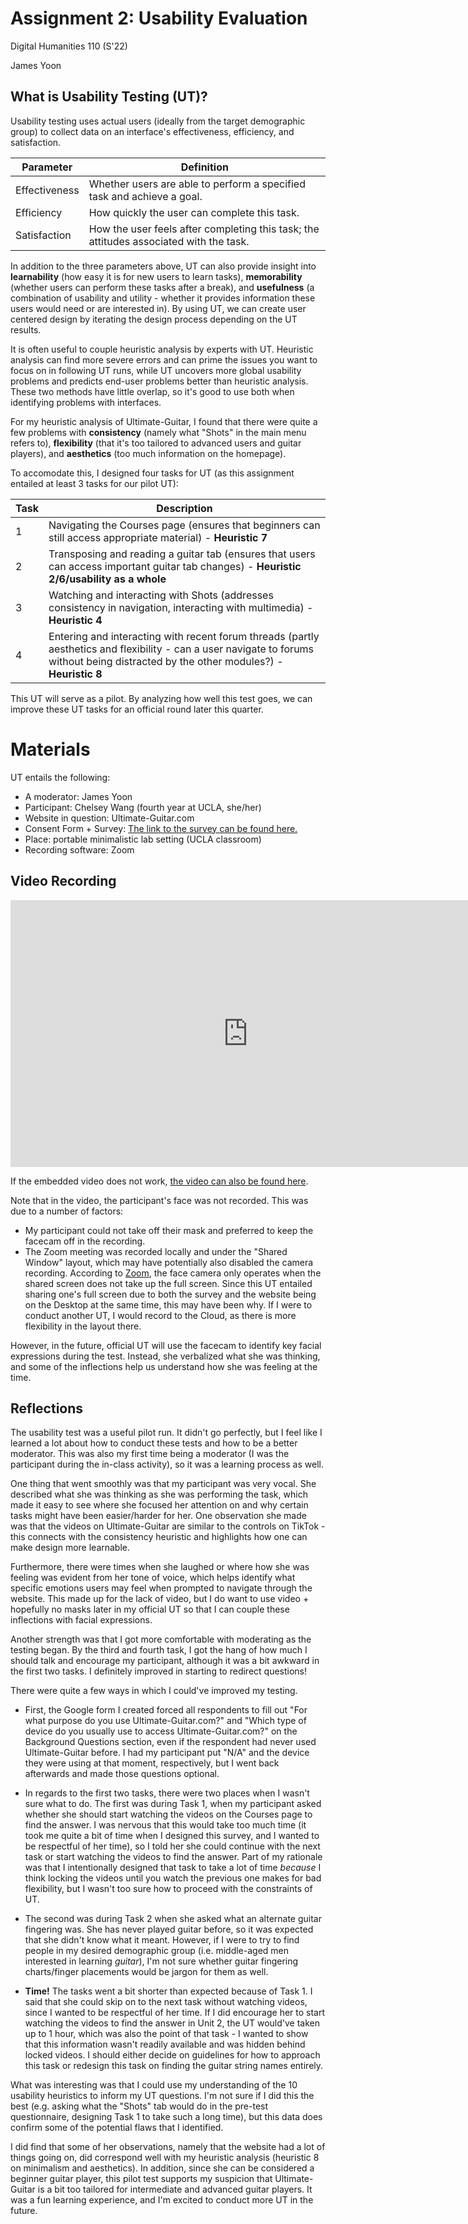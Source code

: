 # Assignment 2: Usability Evaluation

Digital Humanities 110 (S'22)

James Yoon



## What is Usability Testing (UT)?

Usability testing uses actual users (ideally from the target demographic group) to collect data on an interface's effectiveness, efficiency, and satisfaction.

| Parameter      | Definition |
| ----------- | ----------- |
| Effectiveness      | Whether users are able to perform a specified task and achieve a goal.       |
| Efficiency   | How quickly the user can complete this task.        |
| Satisfaction   | How the user feels after completing this task; the attitudes associated with the task.        |

In addition to the three parameters above, UT can also provide insight into **learnability** (how easy it is for new users to learn tasks), **memorability** (whether users can perform these tasks after a break), and **usefulness** (a combination of usability and utility - whether it provides information these users would need or are interested in). By using UT, we can create user centered design by iterating the design process depending on the UT results. 

It is often useful to couple heuristic analysis by experts with UT. Heuristic analysis can find more severe errors and can prime the issues you want to focus on in following UT runs, while UT uncovers more global usability problems and predicts end-user problems better than heuristic analysis. These two methods have little overlap, so it's good to use both when identifying problems with interfaces.

For my heuristic analysis of Ultimate-Guitar, I found that there were quite a few problems with **consistency** (namely what "Shots" in the main menu refers to), **flexibility** (that it's too tailored to advanced users and guitar players), and **aesthetics** (too much information on the homepage). 

To accomodate this, I designed four tasks for UT (as this assignment entailed at least 3 tasks for our pilot UT): 

| Task      | Description |
| ----------- | ----------- |
| 1      | Navigating the Courses page (ensures that beginners can still access appropriate material) - **Heuristic 7**       |
| 2   | Transposing and reading a guitar tab (ensures that users can access important guitar tab changes) - **Heuristic 2/6/usability as a whole** |
| 3   | Watching and interacting with Shots (addresses consistency in navigation, interacting with multimedia) - **Heuristic 4**   |
| 4   | Entering and interacting with recent forum threads (partly aesthetics and flexibility - can a user navigate to forums without being distracted by the other modules?) - **Heuristic 8** |


This UT will serve as a pilot. By analyzing how well this test goes, we can improve these UT tasks for an official round later this quarter.

# Materials

UT entails the following:

- A moderator: James Yoon
- Participant: Chelsey Wang (fourth year at UCLA, she/her)
- Website in question: Ultimate-Guitar.com
- Consent Form + Survey: [The link to the survey can be found here.](https://forms.gle/CzKvjCVuCQqvn1zn7)
- Place: portable minimalistic lab setting (UCLA classroom)
- Recording software: Zoom

## Video Recording

<iframe width="760" height="427" src="https://www.youtube.com/embed/BZpGUiXzvVM" title="YouTube video player" frameborder="0" allow="accelerometer; autoplay; clipboard-write; encrypted-media; gyroscope; picture-in-picture" allowfullscreen></iframe>

If the embedded video does not work, [the video can also be found here](https://www.youtube.com/watch?v=BZpGUiXzvVM).

Note that in the video, the participant's face was not recorded. This was due to a number of factors:

- My participant could not take off their mask and preferred to keep the facecam off in the recording.
- The Zoom meeting was recorded locally and under the "Shared Window" layout, which may have potentially also disabled the camera recording. According to [Zoom](https://support.zoom.us/hc/en-us/articles/360025561091-Recording-layouts), the face camera only operates when the shared screen does not take up the full screen. Since this UT entailed sharing one's full screen due to both the survey and the website being on the Desktop at the same time, this may have been why. If I were to conduct another UT, I would record to the Cloud, as there is more flexibility in the layout there.

However, in the future, official UT will use the facecam to identify key facial expressions during the test. Instead, she verbalized what she was thinking, and some of the inflections help us understand how she was feeling at the time.

## Reflections

The usability test was a useful pilot run. It didn't go perfectly, but I feel like I learned a lot about how to conduct these tests and how to be a better moderator. This was also my first time being a moderator (I was the participant during the in-class activity), so it was a learning process as well.

One thing that went smoothly was that my participant was very vocal. She described what she was thinking as she was performing the task, which made it easy to see where she focused her attention on and why certain tasks might have been easier/harder for her. One observation she made was that the videos on Ultimate-Guitar are similar to the controls on TikTok - this connects with the consistency heuristic and highlights how one can make design more learnable. 

Furthermore, there were times when she laughed or where how she was feeling was evident from her tone of voice, which helps identify what specific emotions users may feel when prompted to navigate through the website. This made up for the lack of video, but I do want to use video + hopefully no masks later in my official UT so that I can couple these inflections with facial expressions.

Another strength was that I got more comfortable with moderating as the testing began. By the third and fourth task, I got the hang of how much I should talk and encourage my participant, although it was a bit awkward in the first two tasks. I definitely improved in starting to redirect questions!

There were quite a few ways in which I could've improved my testing.

- First, the Google form I created forced all respondents to fill out "For what purpose do you use Ultimate-Guitar.com?" and "Which type of device do you usually use to access Ultimate-Guitar.com?" on the Background Questions section, even if the respondent had never used Ultimate-Guitar before. I had my participant put "N/A" and the device they were using at that moment, respectively, but I went back afterwards and made those questions optional. 


- In regards to the first two tasks, there were two places when I wasn't sure what to do. The first was during Task 1, when my participant asked whether she should start watching the videos on the Courses page to find the answer. I was nervous that this would take too much time (it took me quite a bit of time when I designed this survey, and I wanted to be respectful of her time), so I told her she could continue with the next task or start watching the videos to find the answer. Part of my rationale was that I intentionally designed that task to take a lot of time *because* I think locking the videos until you watch the previous one makes for bad flexibility, but I wasn't too sure how to proceed with the constraints of UT.

- The second was during Task 2 when she asked what an alternate guitar fingering was. She has never played guitar before, so it was expected that she didn't know what it meant. However, if I were to try to find people in my desired demographic group (i.e. middle-aged men interested in learning *guitar*), I'm not sure whether guitar fingering charts/finger placements would be jargon for them as well. 

- **Time!** The tasks went a bit shorter than expected because of Task 1. I said that she could skip on to the next task without watching videos, since I wanted to be respectful of her time. If I did encourage her to start watching the videos to find the answer in Unit 2, the UT would've taken up to 1 hour, which was also the point of that task - I wanted to show that this information wasn't readily available and was hidden behind locked videos. I should either decide on guidelines for how to approach this task or redesign this task on finding the guitar string names entirely.

What was interesting was that I could use my understanding of the 10 usability heuristics to inform my UT questions. I'm not sure if I did this the best (e.g. asking what the "Shots" tab would do in the pre-test questionnaire, designing Task 1 to take such a long time), but this data does confirm some of the potential flaws that I identified.


I did find that some of her observations, namely that the website had a lot of things going on, did correspond well with my heuristic analysis (heuristic 8 on minimalism and aesthetics). In addition, since she can be considered a beginner guitar player, this pilot test supports my suspicion that Ultimate-Guitar is a bit too tailored for intermediate and advanced guitar players. It was a fun learning experience, and I'm excited to conduct more UT in the future.
